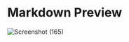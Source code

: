 # Markdown Preview

![Screenshot (165)](https://user-images.githubusercontent.com/117094162/218846379-e8fc20c4-77aa-4fbb-ae01-fa4de33614be.png)
